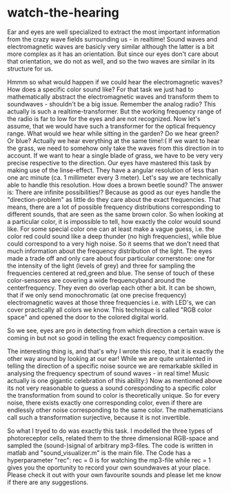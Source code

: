# watch-the-hearing
<p>Ear and eyes are well specialized to extract the most important information from the crazy wave fields surrounding us - in realtime! Sound waves and electromagnetic waves are basicly very similar although the latter is a bit more complex as it has an orientation. But since our eyes don't care about that orientation, we do not as well, and so the two waves are similar in its structure for us.</p>
<p>Hmmm so what would happen if we could hear the electromagnetic waves? How does a specific color sound like? For that task we just had to mathematically abstract the electromagnetic waves and transform them to soundwaves - shouldn't be a big issue. Remember the analog radio? This actually is such a realtime-transformer. But the working frequency range of the radio is far to low for the eyes and are not recognized. Now let's assume, that we would have such a transformer for the optical frequency range. What would we hear while sitting in the garden? Do we hear green? Or blue? Actually we hear everything at the same time!:( If we want to hear the grass, we need to somehow only take the waves from this direction in to account. If we want to hear a single blade of grass, we have to be very very precise respective to the direction. Our eyes have mastered this task by making use of the linse-effect. They have a angular resolution of less than one arc minute (ca. 1 millimeter every 3 meter). Let's say we are technically able to handle this resolution. How does a brown beetle sound? The answer is: There are infinite possibilities!? Because as good as our eyes handle the "direction-problem" as little do they care about the exact frequencies. That means, there are a lot of possible frequency distributions corresponding to different sounds, that are seen as the same brown color. So when looking at a particular color, it is impossible to tell, how exactly the color would sound like. For some special color one can at least make a vague guess, i.e. the color red could sound like a deep thunder (no high frequencies), while blue could correspond to a very high noise. So it seems that we don't need that much information about the frequency distribution of the light. The eyes made a trade off and only care about four particular cornerstone: one for the intensity of the light (levels of grey) and three for sampling the frequencies centered at red,green and blue. The sense of touch of these color-sensores are covering a wide frequencyband around the centerfrequency. They even do overlap each other a bit. It can be shown, that if we only send monochromatic (at one precise frequency) electromagnetic waves at those three frequencies i.e. with LED's, we can cover practically all colors we know. This technique is called "RGB color space" and opened the door to the colored digital world.</p> 
<p>So we see, eyes are pro in detecting from which direction a certain wave is coming in but not so good in telling the exact frequency composition.</p>
<p>The interesting thing is, and that's why I wrote this repo, that it is exactly the other way around by looking at our ear! While we are quite untalented in telling the direction of a specific noise source we are remarkable skilled in analysing the frequency spectrum of sound waves - in real time! Music actually is one gigantic celebration of this ability:) Now as mentioned above its not very reasonable to guess a sound coresponding to a specific color the transformation from sound to color is theoretically unique. So for every noise, there exists exactly one corresponding color, even if there are endlessly other noise corresponding to the same color. The mathematicians call such a transformation surjective, because it is not invertible.</p> 
<p>So what I tryed to do was exactly this task. I modelled the three types of photoreceptor cells, related them to the three dimensional RGB-space and sampled the (sound-)signal of arbitrary mp3-files. The code is written in matlab and "sound_visualizer.m" is the main file. The Code has a hyperparameter "rec": rec = 0 is for watching the mp3-file while rec = 1 gives you the oportunity to record your own soundwaves at your place. Please check it out with your own favourite sounds and please let me know if there are any suggestions.</p>
